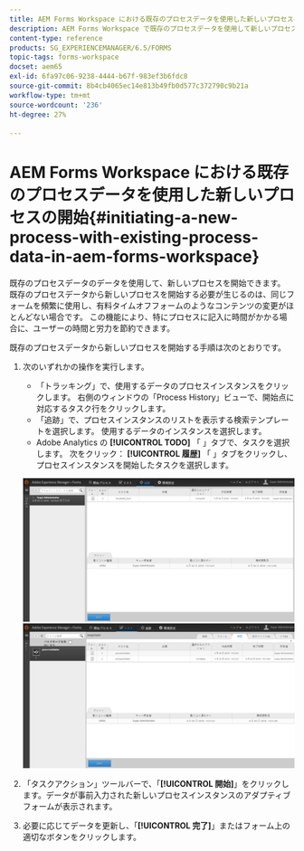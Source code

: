 ```yaml
---
title: AEM Forms Workspace における既存のプロセスデータを使用した新しいプロセスの開始
description: AEM Forms Workspace で既存のプロセスデータを使用して新しいプロセスを開始する方法を参照してください。
content-type: reference
products: SG_EXPERIENCEMANAGER/6.5/FORMS
topic-tags: forms-workspace
docset: aem65
exl-id: 6fa97c06-9238-4444-b67f-983ef3b6fdc8
source-git-commit: 8b4cb4065ec14e813b49fb0d577c372790c9b21a
workflow-type: tm+mt
source-wordcount: '236'
ht-degree: 27%

---
```


# AEM Forms Workspace における既存のプロセスデータを使用した新しいプロセスの開始{#initiating-a-new-process-with-existing-process-data-in-aem-forms-workspace}

既存のプロセスデータのデータを使用して、新しいプロセスを開始できます。 既存のプロセスデータから新しいプロセスを開始する必要が生じるのは、同じフォームを頻繁に使用し、有料タイムオフフォームのようなコンテンツの変更がほとんどない場合です。 この機能により、特にプロセスに記入に時間がかかる場合に、ユーザーの時間と労力を節約できます。

既存のプロセスデータから新しいプロセスを開始する手順は次のとおりです。

1. 次のいずれかの操作を実行します。

   * 「トラッキング」で、使用するデータのプロセスインスタンスをクリックします。 右側のウィンドウの「Process History」ビューで、開始点に対応するタスク行をクリックします。
   * 「追跡」で、プロセスインスタンスのリストを表示する検索テンプレートを選択します。 使用するデータのインスタンスを選択します。
   * Adobe Analytics の **[!UICONTROL TODO]** 「 」タブで、タスクを選択します。 次をクリック： **[!UICONTROL 履歴]** 「 」タブをクリックし、プロセスインスタンスを開始したタスクを選択します。

   ![タスクを選択](assets/start3_new.png) ![タスクを選択](assets/start1_new.png)

1. 「タスクアクション」ツールバーで、「**[!UICONTROL 開始]**」をクリックします。データが事前入力された新しいプロセスインスタンスのアダプティブフォームが表示されます。

1. 必要に応じてデータを更新し、「**[!UICONTROL 完了]**」またはフォーム上の適切なボタンをクリックします。
